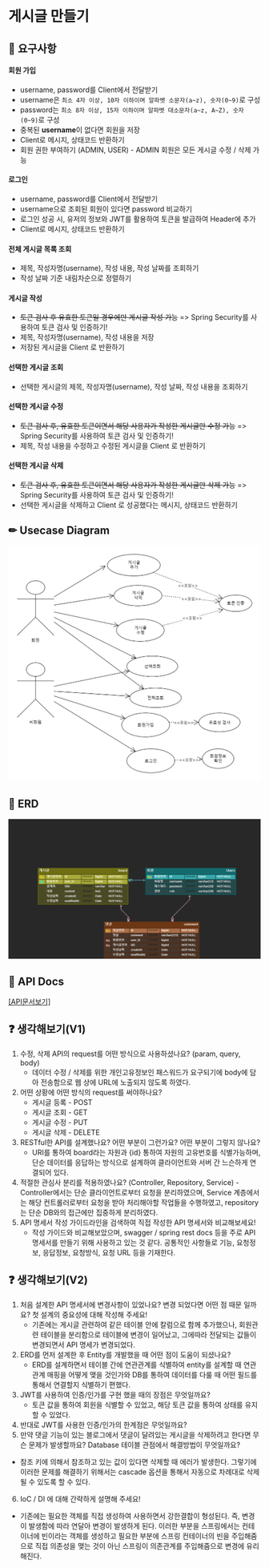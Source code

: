 # 게시글 만들기

## 🔨 요구사항
#### 회원 가입
- username, password를 Client에서 전달받기
- username은  `최소 4자 이상, 10자 이하이며 알파벳 소문자(a~z), 숫자(0~9)`로 구성
- password는  `최소 8자 이상, 15자 이하이며 알파벳 대소문자(a~z, A~Z), 숫자(0~9)`로 구성
- 중복된 **username**이 없다면 회원을 저장
- Client로 메시지, 상태코드 반환하기
- 회원 권한 부여하기 (ADMIN, USER) - ADMIN 회원은 모든 게시글 수정 / 삭제 가능

#### 로그인
- username, password를 Client에서 전달받기
- username으로 조회된 회원이 있다면 password 비교하기
- 로그인 성공 시, 유저의 정보와 JWT를 활용하여 토큰을 발급하여 Header에 추가
- Client로 메시지, 상태코드 반환하기

#### 전체 게시글 목록 조회
- 제목, 작성자명(username), 작성 내용, 작성 날짜를 조회하기
- 작성 날짜 기준 내림차순으로 정렬하기

#### 게시글 작성 
- ~~토큰 검사 후 유효한 토큰일 경우에만 게시글 작성 가능~~ => Spring Security를 사용하여 토큰 검사 및 인증하기!
- 제목, 작성자명(username), 작성 내용을 저장
- 저장된 게시글을 Client 로 반환하기

#### 선택한 게시글 조회 
- 선택한 게시글의 제목, 작성자명(username), 작성 날짜, 작성 내용을 조회하기 

#### 선택한 게시글 수정
- ~~토큰 검사 후, 유효한 토큰이면서 해당 사용자가 작성한 게시글만 수정 가능~~ => Spring Security를 사용하여 토큰 검사 및 인증하기!
- 제목, 작성 내용을 수정하고 수정된 게시글을 Client 로 반환하기

#### 선택한 게시글 삭제 
- ~~토큰 검사 후, 유효한 토큰이면서 해당 사용자가 작성한 게시글만 삭제 가능~~ => Spring Security를 사용하여 토큰 검사 및 인증하기!
- 선택한 게시글을 삭제하고 Client 로 성공했다는 메시지, 상태코드 반환하기

## ✏ Usecase Diagram
![게시글_유스케이스](https://github.com/jyparkDev/hanghae_spring_homework/blob/main/springBasic/docs/usecase.png)

## 📜 ERD
![게시판 ERD](https://github.com/jyparkDev/hanghae_spring_homework/blob/main/springBasic/docs/erd.png)

## 📜 API Docs
<a href="https://github.com/jyparkDev/hanghae_spring_homework/blob/main/springBasic/docs/api_docs.md">[API문서보기]</a>


## ❓ 생각해보기(V1)
1. 수정, 삭제 API의 request를 어떤 방식으로 사용하셨나요? (param, query, body)
    - 데이터 수정 / 삭제를 위한 개인고유정보인 패스워드가 요구되기에 body에 담아 전송함으로 웹 상에 URL에 노출되지 않도록 하였다.
2. 어떤 상황에 어떤 방식의 request를 써야하나요?
    - 게시글 등록 - POST
    - 게시글 조회 - GET
    - 게시글 수정 - PUT
    - 게시글 삭제 - DELETE
3. RESTful한 API를 설계했나요? 어떤 부분이 그런가요? 어떤 부분이 그렇지 않나요?
    - URI를 통하여 board라는 자원과 {id} 통하여 자원의 고유번호를 식별가능하며, 단순 데이터를 응답하는 방식으로 설계하여 클라이언트와 서버 간 느슨하게 연결되어 있다.
4. 적절한 관심사 분리를 적용하였나요? (Controller, Repository, Service)
    -Controller에서는 단순 클라이언트로부터 요청을 분리하였으며, Service 계층에서는 해당 컨트롤러로부터 요청을 받아 처리해야할 작업들을 수행하였고, repository는 단순 DB와의 접근에만 집중하게 분리하였다.
5. API 명세서 작성 가이드라인을 검색하여 직접 작성한 API 명세서와 비교해보세요!
    - 작성 가이드와 비교해보았으며, swagger / spring rest docs 등을 주로 API 명세서를 만들기 위해 사용하고 있는 것 같다. 공통적인 사항들로 기능, 요청정보, 응답정보, 요청방식, 요청 URL 등을 기재한다.
    
## ❓ 생각해보기(V2)
1. 처음 설계한 API 명세서에 변경사항이 있었나요? 
변경 되었다면 어떤 점 때문 일까요? 첫 설계의 중요성에 대해 작성해 주세요!
    - 기존에는 게시글 관련하여 같은 테이블 안에 칼럼으로 함께 추가했으나, 회원관련 테이블을 분리함으로 테이블에 변경이 일어났고, 그에따라 전달되는 값들이 변경되면서 API 명세가 변경되었다.
2. ERD를 먼저 설계한 후 Entity를 개발했을 때 어떤 점이 도움이 되셨나요?
    - ERD를 설계하면서 테이블 간에 연관관계를 식별하여 entity를 설계할 때 연관관계 매핑을 어떻게 맺을 것인가와 DB를 통하여 데이터를 다룰 때 어떤 필드를 통해서 연결할지 식별하기 편했다.
3. JWT를 사용하여 인증/인가를 구현 했을 때의 장점은 무엇일까요?
    - 토큰 값을 통하여 회원을 식별할 수 있었고, 해당 토큰 값을 통하여 상태를 유지할 수 있었다.
4. 반대로 JWT를 사용한 인증/인가의 한계점은 무엇일까요?
5. 만약 댓글 기능이 있는 블로그에서 댓글이 달려있는 게시글을 삭제하려고 한다면 무슨 문제가 발생할까요? Database 테이블 관점에서 해결방법이 무엇일까요?
  - 참조 키에 의해서 참조하고 있는 값이 있다면 삭제할 때 에러가 발생한다. 그렇기에 이러한 문제를 해결하기 위해서는 cascade 옵션을 통해서 자동으로 차례대로 삭제될 수 있도록 할 수 있다.
6. IoC / DI 에 대해 간략하게 설명해 주세요!
  - 기존에는 필요한 객체를 직접 생성하여 사용하면서 강한결합이 형성된다. 즉, 변경이 발생함에 따라 연달아 변경이 발생하게 된다. 이러한 부분을 스프링에서는 컨테이너에 빈이라는 객체를 생성하고 필요한 부분에 스프링 컨테이너의 빈을 주입해줌으로 직접 의존성을 맺는 것이 아닌 스프링이 의존관계를 주입해줌으로 변경에 유리해진다.
    
